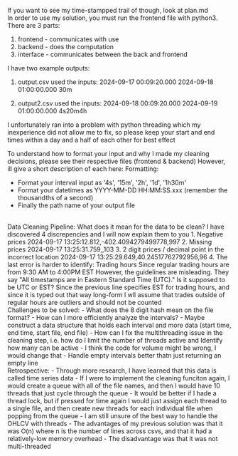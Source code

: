 If you want to see my time-stampped trail of though, look at plan.md
<br>
In order to use my solution, you must run the frontend file with python3.
There are 3 parts:
1. frontend - communicates with use
2. backend - does the computation
3. interface - communicates between the back and frontend

I have two example outputs:
1. output.csv
used the inputs:
2024-09-17 00:09:20.000
2024-09-18 01:00:00.000
30m

2. output2.csv
used the inputs:
2024-09-18 00:09:20.000
2024-09-19 01:00:00.000
4s20m4h

I unfortunately ran into a problem with python threading which my inexperience did not allow me to fix,
so please keep your start and end times within a day and a half of each other for best effect

To understand how to format your input and why I made my cleaning decisions, please see their respective files (frontend & backend)
However, ill give a short description of each here:
Formatting:
- Format your interval input as '4s', '15m', '2h', '1d', '1h30m'
- Format your datetimes as YYYY-MM-DD HH:MM:SS.xxx (remember the thousandths of a second)
- Finally the path name of your output file
<br>
Data Cleaning Pipeline:
     What does it mean for the data to be clean?
     I have discovered 4 discrepencies and I will now explain them to you
     1. Negative prices
       2024-09-17 13:25:12.812,-402.4094279499778,997
     2. Missing prices
       2024-09-17 13:25:31.759,,103
     3. 2 digit prices / decimal point in the incorrect location
       2024-09-17 13:25:29.649,40.24517762792956,96
     4. The last error is harder to identify: Trading hours
       Since regular trading hours are from 9:30 AM to 4:00PM EST
       However, the guidelines are misleading.
       They say "All timestamps are in Eastern Standard Time (UTC)."
       Is it supposed to be UTC or EST?
       Since the previous line specifies EST for trading hours, and since it is typed out that way long-form
       I wll assume that trades outside of regular hours are outliers and should not be counted
<br>
Challenges to be solved:
- What does the 8 digit hash mean on the file format?
- How can I more efficiently analyze the intervals?
       - Maybe construct a data structure that holds each interval and more data (start time, end time, start file, end file)
- How can I fix the multithreading issue in the cleaning step, i.e. how do I limit the number of threads active and Identify how many can be active
- I think the code for volume might be wrong, I would change that
- Handle empty intervals better thatn just returning an empty line
<br>
Retrospective:
- Through more research, I have learned that this data is called time series data
- If I were to implement the cleaning funciton again, I would create a queue with all of the file names, and then I would have 10 threads that just cycle through the queue
     - It would be better if I hade a thread lock, but if pressed for time again I would just assign each thread to a single file, and then create new threads for each individual file when popping from the queue
- I am still unsure of the best way to handle the OHLCV with threads
     - The advantages of my previous solution was that it was O(n) where n is the number of lines across csvs, and that it had a relatively-low memory overhead
     - The disadvantage was that it was not multi-threaded

